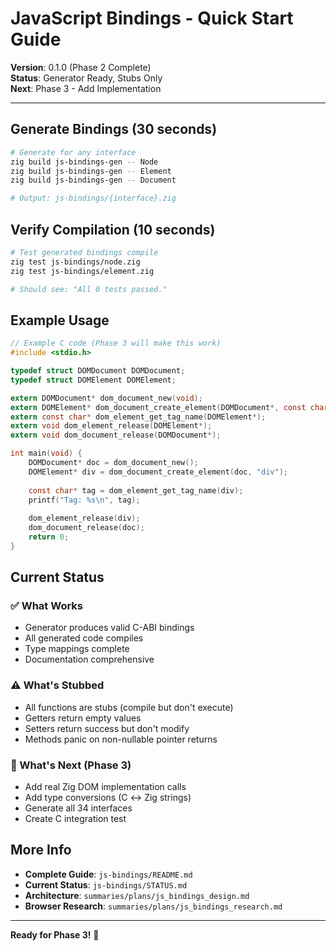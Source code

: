 # JavaScript Bindings - Quick Start Guide

**Version**: 0.1.0 (Phase 2 Complete)  
**Status**: Generator Ready, Stubs Only  
**Next**: Phase 3 - Add Implementation

---

## Generate Bindings (30 seconds)

```bash
# Generate for any interface
zig build js-bindings-gen -- Node
zig build js-bindings-gen -- Element
zig build js-bindings-gen -- Document

# Output: js-bindings/{interface}.zig
```

## Verify Compilation (10 seconds)

```bash
# Test generated bindings compile
zig test js-bindings/node.zig
zig test js-bindings/element.zig

# Should see: "All 0 tests passed."
```

## Example Usage

```c
// Example C code (Phase 3 will make this work)
#include <stdio.h>

typedef struct DOMDocument DOMDocument;
typedef struct DOMElement DOMElement;

extern DOMDocument* dom_document_new(void);
extern DOMElement* dom_document_create_element(DOMDocument*, const char*);
extern const char* dom_element_get_tag_name(DOMElement*);
extern void dom_element_release(DOMElement*);
extern void dom_document_release(DOMDocument*);

int main(void) {
    DOMDocument* doc = dom_document_new();
    DOMElement* div = dom_document_create_element(doc, "div");
    
    const char* tag = dom_element_get_tag_name(div);
    printf("Tag: %s\n", tag);
    
    dom_element_release(div);
    dom_document_release(doc);
    return 0;
}
```

## Current Status

### ✅ What Works
- Generator produces valid C-ABI bindings
- All generated code compiles
- Type mappings complete
- Documentation comprehensive

### ⚠️ What's Stubbed
- All functions are stubs (compile but don't execute)
- Getters return empty values
- Setters return success but don't modify
- Methods panic on non-nullable pointer returns

### 🚀 What's Next (Phase 3)
- Add real Zig DOM implementation calls
- Add type conversions (C ↔ Zig strings)
- Generate all 34 interfaces
- Create C integration test

## More Info

- **Complete Guide**: `js-bindings/README.md`
- **Current Status**: `js-bindings/STATUS.md`
- **Architecture**: `summaries/plans/js_bindings_design.md`
- **Browser Research**: `summaries/plans/js_bindings_research.md`

---

**Ready for Phase 3!** 🚀
